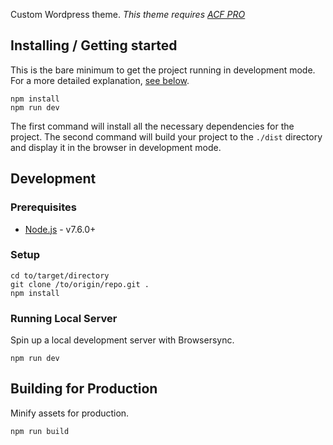 Custom Wordpress theme.
_This theme requires [ACF PRO](https://www.advancedcustomfields.com/)_

## Installing / Getting started

This is the bare minimum to get the project running in development mode. For a more detailed explanation, [see below](#development).

```shell
npm install
npm run dev
```

The first command will install all the necessary dependencies for the project. The second command will build your project to the `./dist` directory and display it in the browser in development mode.

## Development

### Prerequisites

- [Node.js](https://nodejs.org/en/) - v7.6.0+

### Setup

```shell
cd to/target/directory
git clone /to/origin/repo.git .
npm install
```

### Running Local Server

Spin up a local development server with Browsersync.

```shell
npm run dev
```

## Building for Production

Minify assets for production.

```shell
npm run build
```
